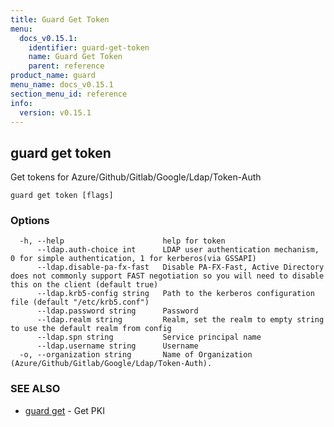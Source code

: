 ```yaml
---
title: Guard Get Token
menu:
  docs_v0.15.1:
    identifier: guard-get-token
    name: Guard Get Token
    parent: reference
product_name: guard
menu_name: docs_v0.15.1
section_menu_id: reference
info:
  version: v0.15.1
---
```


## guard get token

Get tokens for Azure/Github/Gitlab/Google/Ldap/Token-Auth

```
guard get token [flags]
```

### Options

```
  -h, --help                      help for token
      --ldap.auth-choice int      LDAP user authentication mechanism, 0 for simple authentication, 1 for kerberos(via GSSAPI)
      --ldap.disable-pa-fx-fast   Disable PA-FX-Fast, Active Directory does not commonly support FAST negotiation so you will need to disable this on the client (default true)
      --ldap.krb5-config string   Path to the kerberos configuration file (default "/etc/krb5.conf")
      --ldap.password string      Password
      --ldap.realm string         Realm, set the realm to empty string to use the default realm from config
      --ldap.spn string           Service principal name
      --ldap.username string      Username
  -o, --organization string       Name of Organization (Azure/Github/Gitlab/Google/Ldap/Token-Auth).
```

### SEE ALSO

* [guard get](/docs/v0.15.1/reference/guard_get)	 - Get PKI

